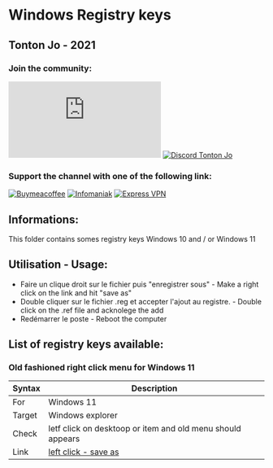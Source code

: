 # Windows Registry keys
## Tonton Jo - 2021  
### Join the community:
[![Youtube channel](https://github-readme-youtube-stats.herokuapp.com/subscribers/index.php?id=UCnED3K6K5FDUp-x_8rwpsZw&key=AIzaSyA3ivqywNPQz0xFZBHfPDKzh1jFH5qGD_g)](http://youtube.com/channel/UCnED3K6K5FDUp-x_8rwpsZw?sub_confirmation=1)
[![Discord Tonton Jo](https://badgen.net/discord/members/2NQskxZjfp?label=Discord%20Tonton%20Jo,%20&icon=discord)](https://discord.gg/2NQskxZjfp)
### Support the channel with one of the following link:
[![Buymeacoffee](https://badgen.net/badge/Buy%20me%20a%20Coffee/Link?icon=buymeacoffee)](https://www.buymeacoffee.com/tontonjo)
[![Infomaniak](https://badgen.net/badge/Infomaniak/Affiliated%20link?icon=K)](https://www.infomaniak.com/goto/fr/home?utm_term=6151f412daf35)
[![Express VPN](https://badgen.net/badge/Express%20VPN/Affiliated%20link?icon=K)](https://www.xvinlink.com/?a_fid=TontonJo)  
## Informations:  
This folder contains somes registry keys Windows 10 and / or Windows 11

## Utilisation - Usage:  
- Faire un clique droit sur le fichier puis "enregistrer sous" - Make a right click on the link and hit "save as"
- Double cliquer sur le fichier .reg et accepter l'ajout au registre. - Double click on the .ref file and acknolege the add
- Redémarrer le poste - Reboot the computer

## List of registry keys available:

### Old fashioned right click menu for Windows 11  
| Syntax      | Description |
| ----------- | ----------- |
| For | Windows 11 |  
| Target | Windows explorer |   
| Check | letf click on desktoop or item and old menu should appears |   
| Link | [left click - save as](https://github.com/Tontonjo/windows/raw/main/registry_keys/w11_old_right_click_menu.reg) |   
